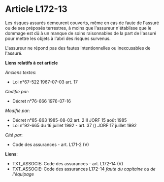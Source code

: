 # Article L172-13

Les risques assurés demeurent couverts, même en cas de faute de l'assuré ou de ses préposés terrestres, à moins que
l'assureur n'établisse que le dommage est dû à un manque de soins raisonnables de la part de l'assuré pour mettre les objets
à l'abri des risques survenus.

L'assureur ne répond pas des fautes intentionnelles ou inexcusables de l'assuré.

**Liens relatifs à cet article**

_Anciens textes_:

  - Loi n°67-522 1967-07-03 art. 17

_Codifié par_:

  - Décret n°76-666 1976-07-16

_Modifié par_:

  - Décret n°85-863 1985-08-02 art. 2 II JORF 15 août 1985
  - Loi n°92-665 du 16 juillet 1992 - art. 37 () JORF 17 juillet 1992

_Cité par_:

  - Code des assurances - art. L171-2 (V)

**Liens**:

  - TXT_ASSOCIE: Code des assurances - art. L172-14 (V)
  - TXT_ASSOCIE: Code des assurances L172-14 *faute du capitaine ou de l'équipage*
